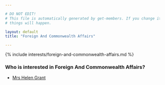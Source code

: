 ```yaml
---

# DO NOT EDIT!
# This file is automatically generated by get-members. If you change it, bad
# things will happen.

layout: default
title: "Foreign And Commonwealth Affairs"

---
```


{% include interests/foreign-and-commonwealth-affairs.md %}

### Who is interested in Foreign And Commonwealth Affairs?


* [Mrs Helen Grant](members/mrs-helen-grant.html)
